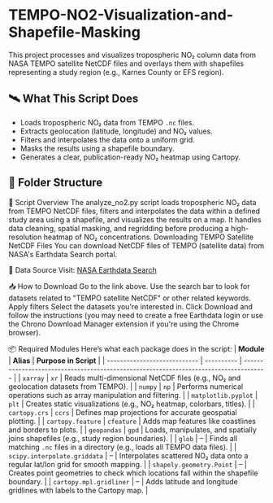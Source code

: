 # TEMPO-NO2-Visualization-and-Shapefile-Masking

This project processes and visualizes tropospheric NO₂ column data from NASA TEMPO satellite NetCDF files and overlays them with shapefiles representing a study region (e.g., Karnes County or EFS region).

## 🛰️ What This Script Does
- Loads tropospheric NO₂ data from TEMPO `.nc` files.
- Extracts geolocation (latitude, longitude) and NO₂ values.
- Filters and interpolates the data onto a uniform grid.
- Masks the results using a shapefile boundary.
- Generates a clear, publication-ready NO₂ heatmap using Cartopy.
  
## 📁 Folder Structure

📄 Script Overview
The analyze_no2.py script loads tropospheric NO₂ data from TEMPO NetCDF files, filters and interpolates the data within a defined study area using a shapefile, and visualizes the results on a map. It handles data cleaning, spatial masking, and regridding before producing a high-resolution heatmap of NO₂ concentrations.
Downloading TEMPO Satellite NetCDF Files
You can download NetCDF files of TEMPO (satellite data) from NASA's Earthdata Search portal.

🔗 Data Source
Visit: [NASA Earthdata Search](https://search.earthdata.nasa.gov/search)

📥 How to Download
Go to the link above.
Use the search bar to look for datasets related to "TEMPO satellite NetCDF" or other related keywords.
Apply filters
Select the datasets you're interested in.
Click Download and follow the instructions (you may need to create a free Earthdata login or use the Chrono Download Manager extension if you're using the Chrome browser).

📦 Required Modules Here’s what each package does in the script:
| **Module**                   | **Alias**  | **Purpose in Script**                                                                 |
| ---------------------------- | ---------- | ------------------------------------------------------------------------------------- |
| `xarray`                     | `xr`       | Reads multi-dimensional NetCDF files (e.g., NO₂ and geolocation datasets from TEMPO). |
| `numpy`                      | `np`       | Performs numerical operations such as array manipulation and filtering.               |
| `matplotlib.pyplot`          | `plt`      | Creates static visualizations (e.g., NO₂ heatmap, colorbars, titles).                 |
| `cartopy.crs`                | `ccrs`     | Defines map projections for accurate geospatial plotting.                             |
| `cartopy.feature`            | `cfeature` | Adds map features like coastlines and borders to plots.                               |
| `geopandas`                  | `gpd`      | Loads, manipulates, and spatially joins shapefiles (e.g., study region boundaries).   |
| `glob`                       | –          | Finds all matching `.nc` files in a directory (e.g., loads all TEMPO data files).     |
| `scipy.interpolate.griddata` | –          | Interpolates scattered NO₂ data onto a regular lat/lon grid for smooth mapping.       |
| `shapely.geometry.Point`     | –          | Creates point geometries to check which locations fall within the shapefile boundary. |
| `cartopy.mpl.gridliner`      | –          | Adds latitude and longitude gridlines with labels to the Cartopy map.                 |

